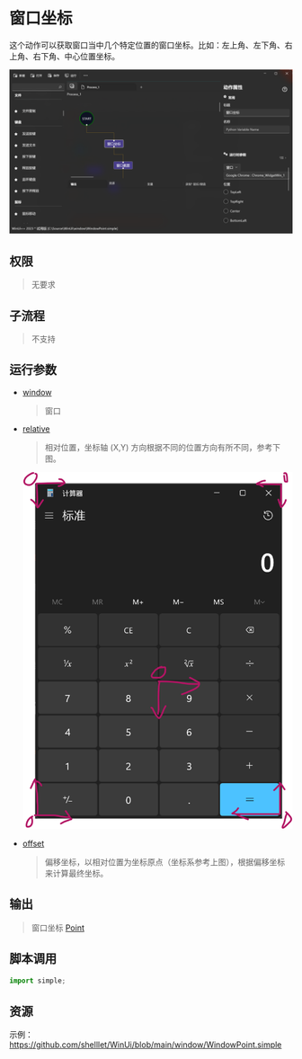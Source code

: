 # 窗口坐标

这个动作可以获取窗口当中几个特定位置的窗口坐标。比如：左上角、左下角、右上角、右下角、中心位置坐标。

![WindowPoint](./images/13.png ':size=90%')

## 权限
> 无要求

## 子流程
> 不支持

## 运行参数

* [window](./types/Wnd.md)
  > 窗口
* [relative](./enums/RelativePosition.md)
  > 相对位置，坐标轴 (X,Y) 方向根据不同的位置方向有所不同，参考下图。

  ![xy](./images/14.png ':size=40%')

* [offset](./types/Point.md)
  > 偏移坐标，以相对位置为坐标原点（坐标系参考上图），根据偏移坐标来计算最终坐标。



## 输出
> 窗口坐标 [Point](./types/Point.md)
    


## 脚本调用

```python
import simple;

```

## 资源

示例：https://github.com/shelllet/WinUi/blob/main/window/WindowPoint.simple
